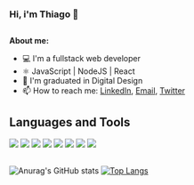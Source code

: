 ### Hi, i'm Thiago 👋
##
  
 **About me:**
- 💻 I'm a fullstack web developer
- ⚛️ JavaScript | NodeJS | React
- 📝 I'm graduated in Digital Design
- 📫 How to reach me: [LinkedIn](https://www.linkedin.com/in/thiago-nascimbeni-3b6a1b179/), [Email](tnascimbeni@gmail.com), [Twitter](https://twitter.com/thiagomn12)


 
## Languages and Tools

<div>
<img src="https://img.shields.io/badge/HTML5-E34F26?style=for-the-badge&logo=html5&logoColor=white"/> 
<img src="https://img.shields.io/badge/CSS3-1572B6?style=for-the-badge&logo=css3&logoColor=white"/>
<img src="https://img.shields.io/badge/React-20232A?style=for-the-badge&logo=react&logoColor=white"/> 
<img src="https://img.shields.io/badge/JavaScript-F7DF1E?style=for-the-badge&logo=javascript&logoColor=white"/>
<img src="https://img.shields.io/badge/Node.js-43853D?style=for-the-badge&logo=node.js&logoColor=white"/>
<img src="https://img.shields.io/badge/SQLite-07405E?style=for-the-badge&logo=sqlite&logoColor=white"/>
<img src="https://img.shields.io/badge/MongoDB-%234ea94b?style=for-the-badge&logo=mongodb&logoColor=white"/>
<img src="https://img.shields.io/badge/Python-3776AB?style=for-the-badge&logo=python&logoColor=white"/>
</div> 
 
##

![Anurag's GitHub stats](https://github-readme-stats.vercel.app/api?username=thiagomn1&show_icons=true&theme=dark)
[![Top Langs](https://github-readme-stats.vercel.app/api/top-langs/?username=thiagomn1&layout=compact&show_icons=true&theme=dark)](https://github.com/anuraghazra/github-readme-stats)

